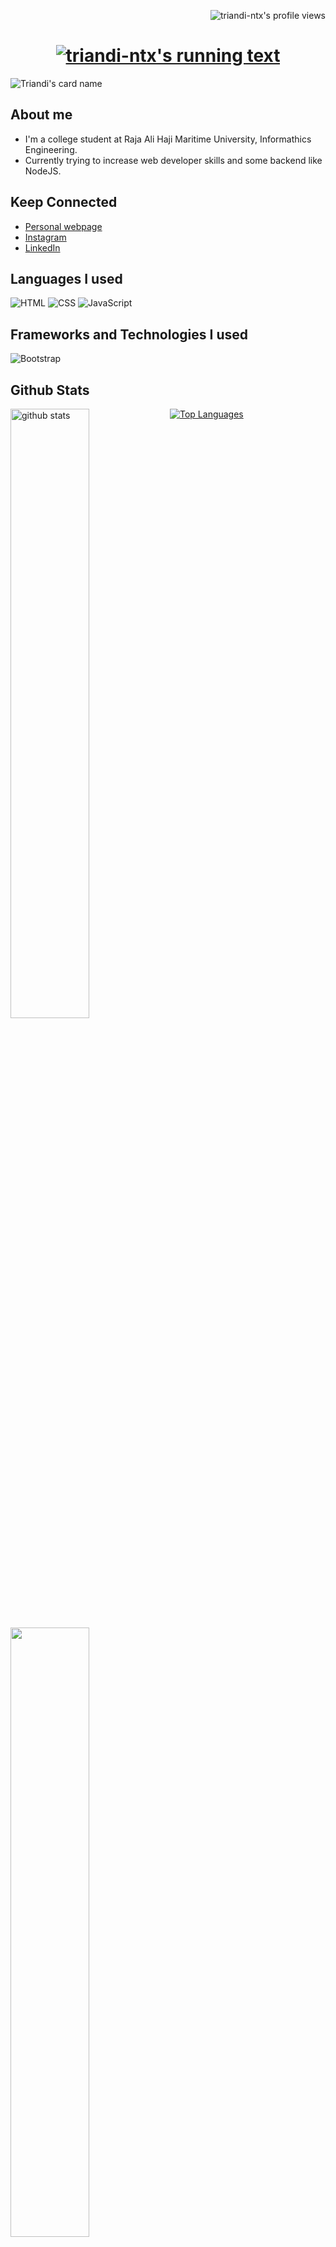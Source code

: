 [<img src="https://komarev.com/ghpvc/?username=triandi-ntx" alt="triandi-ntx's profile views" align="right" />](<a href="https://github.com/Meghna-DAS/github-profile-views-counter">)

<br />


<h1 align="center">
  <a href="https://git.io/typing-svg">
    <img src="https://readme-typing-svg.herokuapp.com/?lines=Hi+There!+👋;I'm+triandi;Welcome+to+My+Profile&center=true&size=28" alt="triandi-ntx's running text"/>
  </a>
</h1>


![Triandi's card name](https://cardivo.vercel.app/api?name=triandi-ntx&description=Front-End%20Web%20Developer&image=https://dicoding-web-img.sgp1.cdn.digitaloceanspaces.com/small/avatar/dos:e2f1bbd647ebe630330a22d4ee95392220220312223313.png?v=4&fontColor=%23ffffff&backgroundColor=%232A272A&iconColor=%23fff&instagram=triandi.ntx)



## 	 About me
- I'm a college student at Raja Ali Haji Maritime University, Informathics Engineering.
- Currently trying to increase web developer skills and some backend like NodeJS.


## Keep Connected
- [Personal webpage](https://triandi.github.io) 
- [Instagram](https://www.instagram.com/triandi.ntx/)
- [LinkedIn](https://www.linkedin.com/in/triandi-andi/)

## Languages I used

<img alt="HTML" src="https://img.shields.io/badge/-HTML-E34F26?logo=html5&logoColor=black&style=for-the-badge"> <img alt="CSS" src="https://img.shields.io/badge/-CSS-1572B6?logo=CSS3&logoColor=black&style=for-the-badge"> <img alt="JavaScript" src="https://img.shields.io/badge/-JavaScript-F7DF1E?logo=javascript&logoColor=black&style=for-the-badge">

## Frameworks and Technologies I used
<img alt="Bootstrap" src="https://img.shields.io/badge/-Bootstrap-7952B3?logo=bootstrap&logoColor=black&style=for-the-badge"> 


## Github Stats
<img src="https://github-readme-stats.vercel.app/api?username=triandi-ntx&show_icons=true&theme=tokyonight" alt="github stats" width="50%" align="left"/>
<img src="https://github-readme-streak-stats.herokuapp.com/?user=triandi-ntx&theme=dark" width="50%" align="left">

[![Top Languages](https://github-readme-stats.vercel.app/api/top-langs/?username=triandi-ntx&layout=compact)](https://github.com/triandi/github-readme-stats)

